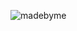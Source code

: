 ![madebyme](https://media.discordapp.net/attachments/1103862669250920478/1294196205274009624/Untitled159_20241011031311.png?ex=670a21a4&is=6708d024&hm=ad827a71e65334e9573d7f2a75db0d525bce6f7a0dc4c1b15ab338ad286ad1f3&=&format=webp&quality=lossless&width=525&height=525)
